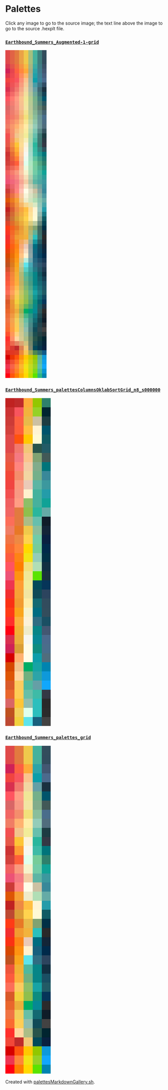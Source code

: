 # Palettes

Click any image to go to the source image; the text line above the image to go to the source .hexplt file.

### [`Earthbound_Summers_Augmented-1-grid`](Earthbound_Summers_Augmented-1-grid.hexplt)

[ ![Earthbound_Summers_Augmented-1-grid.png](Earthbound_Summers_Augmented-1-grid.png) ](Earthbound_Summers_Augmented-1-grid.png)

### [`Earthbound_Summers_palettesColumnsOklabSortGrid_n8_s000000`](Earthbound_Summers_palettesColumnsOklabSortGrid_n8_s000000.hexplt)

[ ![Earthbound_Summers_palettesColumnsOklabSortGrid_n8_s000000.png](Earthbound_Summers_palettesColumnsOklabSortGrid_n8_s000000.png) ](Earthbound_Summers_palettesColumnsOklabSortGrid_n8_s000000.png)

### [`Earthbound_Summers_palettes_grid`](Earthbound_Summers_palettes_grid.hexplt)

[ ![Earthbound_Summers_palettes_grid.png](Earthbound_Summers_palettes_grid.png) ](Earthbound_Summers_palettes_grid.png)

Created with [palettesMarkdownGallery.sh](https://github.com/earthbound19/_ebDev/blob/master/scripts/imgAndVideo/palettesMarkdownGallery.sh).